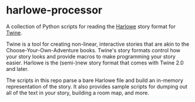 # harlowe-processor

A collection of Python scripts for reading the [Harlowe](https://twine2.neocities.org/) story format for [Twine](http://twinery.org/).

Twine is a tool for creating non-linear, interactive stories that are akin to the Choose-Your-Own-Adventure books. Twine's story formats control how your story looks and provide macros to make programming your story easier. Harlowe is the (semi-)new story format that comes with Twine 2.0 and later.

The scripts in this repo parse a bare Harlowe file and build an in-memory representation of the story. It also provides sample scripts for dumping out all of the text in your story, building a room map, and more.
